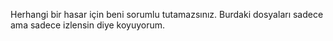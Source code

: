 Herhangi bir hasar için beni sorumlu tutamazsınız. Burdaki dosyaları sadece ama sadece izlensin diye koyuyorum.
